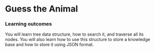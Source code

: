 # Guess the Animal

### Learning outcomes
You will learn tree data structure, how to search it, and traverse all its nodes. You will also learn how to use this structure to store a knowledge base and how to store it using JSON format.
